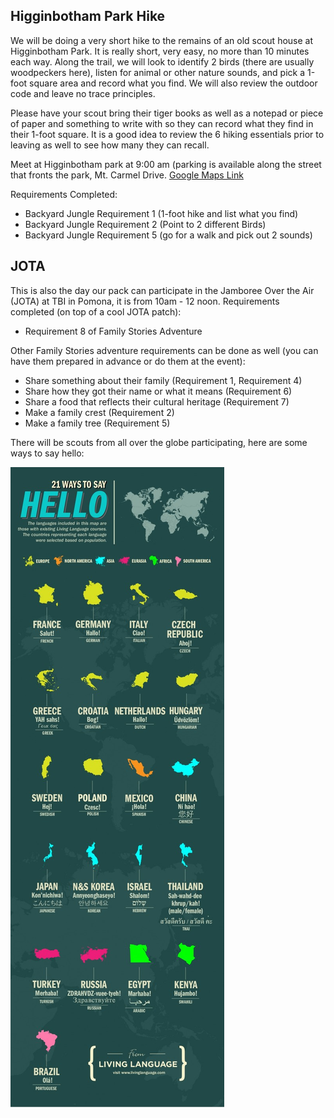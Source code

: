 ## Higginbotham Park Hike
We will be doing a very short hike to the remains of an old scout house at Higginbotham Park.  It is really short, very easy, no more than 10 minutes each way.  Along the trail, we will look to identify 2 birds (there are usually woodpeckers here), listen for animal or other nature sounds, and pick a 1-foot square area and record what you find.  We will also review the outdoor code and leave no trace principles. 

Please have your scout bring their tiger books as well as a notepad or piece of paper and something to write with so they can record what they find in their 1-foot square.  It is a good idea to review the 6 hiking essentials prior to leaving as well to see how many they can recall.

Meet at Higginbotham park at 9:00 am (parking is available along the street that fronts the park, Mt. Carmel Drive.  [Google Maps Link](https://www.google.com/maps/place/Higginbotham+Park/@34.1274015,-117.727046,17z/data=!4m5!3m4!1s0x80c3303b302f22f7:0xcd87a9d22dc23ab9!8m2!3d34.127366!4d-117.7249646)

Requirements Completed:
<ul>
<li>Backyard Jungle Requirement 1 (1-foot hike and list what you find)</li>
<li>Backyard Jungle Requirement 2 (Point to 2 different Birds)</li>
<li>Backyard Jungle Requirement 5 (go for a walk and pick out 2 sounds)</li>
</ul>

## JOTA
This is also the day our pack can participate in the Jamboree Over the Air (JOTA) at TBI in Pomona, it is from 10am - 12 noon.
Requirements completed (on top of a cool JOTA patch):
* Requirement 8 of Family Stories Adventure

Other Family Stories adventure requirements can be done as well (you can have them prepared in advance or do them at the event):
* Share something about their family (Requirement 1, Requirement 4)
* Share how they got their name or what it means (Requirement 6)
* Share a food that reflects their cultural heritage (Requirement 7)
* Make a family crest (Requirement 2)
* Make a family tree (Requirement 5) 

There will be scouts from all over the globe participating, here are some ways to say hello:

![SayHello](/imgs/21WaystoSayHello_.jpg)


